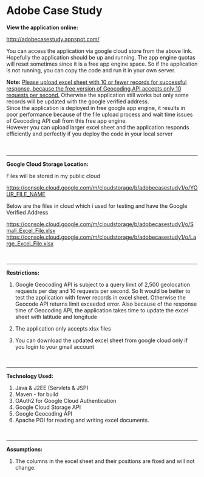 # Adobe Case Study


<b>View the application online:</b>

http://adobecasestudy.appspot.com/

You can access the application via google cloud store from the above link. Hopefully the application should be up and running. The app engine quotas will reset sometimes since it is a free app engine space. So if the application is not running, you can copy the code and run it in your own server.

<b>Note:</b> <span style="text-decoration: underline;">Please upload excel sheet with 10 or fewer records for successful response, because the free version of Geocoding API accepts only 10 requests per second.</span> Otherwise the application still works but only some records will be updated with the google verified address.<br/>
Since the application is deployed in free google app engine, it results in poor performance because of the file upload process and wait time issues of Geocoding API call from this free app engine.<br>
However you can upload larger excel sheet and the application responds efficiently and perfectly if you deploy the code in your local server
<br><br><br>



-------------------


<b>Google Cloud Storage Location:</b>

Files will be stored in my public cloud

https://console.cloud.google.com/m/cloudstorage/b/adobecasestudy1/o/YOUR_FILE_NAME

Below are the files in cloud which i used for testing and have the Google Verified Address

https://console.cloud.google.com/m/cloudstorage/b/adobecasestudy1/o/Small_Excel_File.xlsx
https://console.cloud.google.com/m/cloudstorage/b/adobecasestudy1/o/Large_Excel_File.xlsx

<br>

-------------------


<b>Restrictions:</b>

1) Google Geocoding API is subject to a query limit of 2,500 geolocation requests per day and 10 requests per second. So It would be better to test the application with fewer records in excel sheet. Otherwise the Geocode API returns limit exceeded error. Also because of the response time of Geocoding API, the application takes time to update the excel sheet with latitude and longitude

2) The application only accepts xlsx files

3) You can download the updated excel sheet from google cloud only if you login to your gmail account

<br>

-------------------

<b>Technology Used:</b>

1. Java & J2EE (Servlets & JSP)
2. Maven - for build
3. OAuth2 for Google Cloud Authentication
4. Google Cloud Storage API
5. Google Geocoding API
6. Apache POI for reading and writing excel documents.



<br>


-------------------


<b>Assumptions:</b>

1) The columns in the excel sheet and their positions are fixed and will not change.














